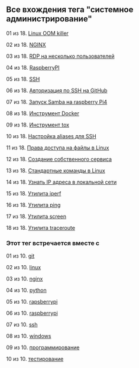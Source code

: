## Все вхождения тега "системное администрирование"


01 из 18. [Linux OOM killer](./2021-04-18_linux_oom_killer.md)

02 из 18. [NGINX](./2021-04-18_nginx.md)

03 из 18. [RDP на несколько пользователей](./2020-07-17_windows_multiuser_rdp.md)

04 из 18. [RaspberryPI](./2021-03-01_raspberry_pi.md)

05 из 18. [SSH](./2021-04-18_ssh.md)

06 из 18. [Авторизация по SSH на GitHub](./2020-07-17_git_ssh.md)

07 из 18. [Запуск Samba на raspberry Pi4](./2021-04-18_samba_on_rapsberrypi4.md)

08 из 18. [Инструмент Docker](./2021-03-29_docker.md)

09 из 18. [Инструмент tox](./2021-03-15_tox.md)

10 из 18. [Настройка aliases для SSH](./2020-12-28_ssh_aliases.md)

11 из 18. [Права доступа на файлы в Linux](./2021-04-18_linux_file_access.md)

12 из 18. [Создание собственного сервиса](./2021-04-18_linux_custom_service.md)

13 из 18. [Стандартные команды в Linux](./2021-04-18_linux_default_commands.md)

14 из 18. [Узнать IP адреса в локальной сети](./2021-04-18_linux_ip_addresses_in_lan.md)

15 из 18. [Утилита iperf](./2021-03-15_iperf.md)

16 из 18. [Утилита ping](./2021-03-05_ping.md)

17 из 18. [Утилита screen](./2021-03-05_screen.md)

18 из 18. [Утилита traceroute](./2021-03-05_traceroute.md)



### Этот тег встречается вместе с


01 из 10. [git](./meta_git.md)

02 из 10. [linux](./meta_linux.md)

03 из 10. [nginx](./meta_nginx.md)

04 из 10. [python](./meta_python.md)

05 из 10. [rapsberrypi](./meta_rapsberrypi.md)

06 из 10. [raspberrypi](./meta_raspberrypi.md)

07 из 10. [ssh](./meta_ssh.md)

08 из 10. [windows](./meta_windows.md)

09 из 10. [программирование](./meta_programmirovanie.md)

10 из 10. [тестирование](./meta_testirovanie.md)

